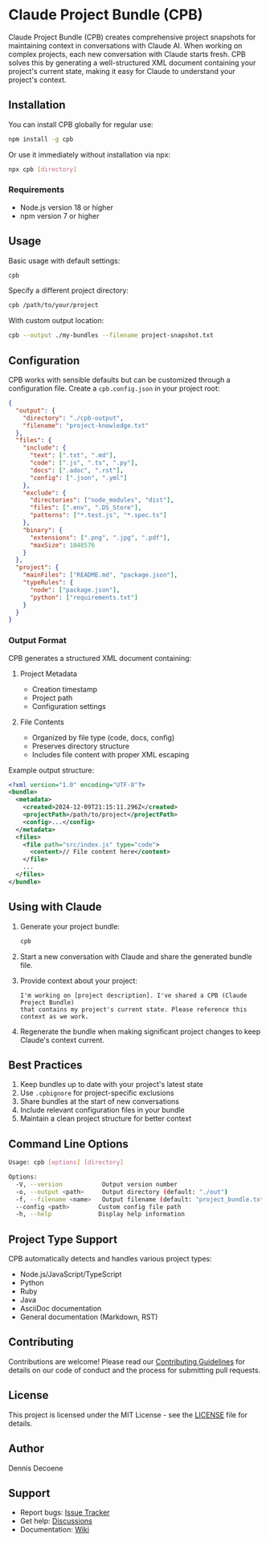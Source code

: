 # Claude Project Bundle (CPB)

Claude Project Bundle (CPB) creates comprehensive project snapshots for maintaining context in conversations with Claude AI. When working on complex projects, each new conversation with Claude starts fresh. CPB solves this by generating a well-structured XML document containing your project's current state, making it easy for Claude to understand your project's context.

## Installation

You can install CPB globally for regular use:

```bash
npm install -g cpb
```

Or use it immediately without installation via npx:

```bash
npx cpb [directory]
```

### Requirements

- Node.js version 18 or higher
- npm version 7 or higher

## Usage

Basic usage with default settings:

```bash
cpb
```

Specify a different project directory:

```bash
cpb /path/to/your/project
```

With custom output location:

```bash
cpb --output ./my-bundles --filename project-snapshot.txt
```

## Configuration

CPB works with sensible defaults but can be customized through a configuration file. Create a `cpb.config.json` in your project root:

```json
{
  "output": {
    "directory": "./cpb-output",
    "filename": "project-knowledge.txt"
  },
  "files": {
    "include": {
      "text": [".txt", ".md"],
      "code": [".js", ".ts", ".py"],
      "docs": [".adoc", ".rst"],
      "config": [".json", ".yml"]
    },
    "exclude": {
      "directories": ["node_modules", "dist"],
      "files": [".env", ".DS_Store"],
      "patterns": ["*.test.js", "*.spec.ts"]
    },
    "binary": {
      "extensions": [".png", ".jpg", ".pdf"],
      "maxSize": 1048576
    }
  },
  "project": {
    "mainFiles": ["README.md", "package.json"],
    "typeRules": {
      "node": ["package.json"],
      "python": ["requirements.txt"]
    }
  }
}
```

### Output Format

CPB generates a structured XML document containing:

1. Project Metadata
   - Creation timestamp
   - Project path
   - Configuration settings

2. File Contents
   - Organized by file type (code, docs, config)
   - Preserves directory structure
   - Includes file content with proper XML escaping

Example output structure:

```xml
<?xml version="1.0" encoding="UTF-8"?>
<bundle>
  <metadata>
    <created>2024-12-09T21:15:11.296Z</created>
    <projectPath>/path/to/project</projectPath>
    <config>...</config>
  </metadata>
  <files>
    <file path="src/index.js" type="code">
      <content>// File content here</content>
    </file>
    ...
  </files>
</bundle>
```

## Using with Claude

1. Generate your project bundle:
   ```bash
   cpb
   ```

2. Start a new conversation with Claude and share the generated bundle file.

3. Provide context about your project:
   ```
   I'm working on [project description]. I've shared a CPB (Claude Project Bundle) 
   that contains my project's current state. Please reference this context as we work.
   ```

4. Regenerate the bundle when making significant project changes to keep Claude's context current.

## Best Practices

1. Keep bundles up to date with your project's latest state
2. Use `.cpbignore` for project-specific exclusions
3. Share bundles at the start of new conversations
4. Include relevant configuration files in your bundle
5. Maintain a clean project structure for better context

## Command Line Options

```bash
Usage: cpb [options] [directory]

Options:
  -V, --version           Output version number
  -o, --output <path>     Output directory (default: "./out")
  -f, --filename <name>   Output filename (default: "project_bundle.txt")
  --config <path>        Custom config file path
  -h, --help             Display help information
```

## Project Type Support

CPB automatically detects and handles various project types:

- Node.js/JavaScript/TypeScript
- Python
- Ruby
- Java
- AsciiDoc documentation
- General documentation (Markdown, RST)

## Contributing

Contributions are welcome! Please read our [Contributing Guidelines](CONTRIBUTING.md) for details on our code of conduct and the process for submitting pull requests.

## License

This project is licensed under the MIT License - see the [LICENSE](LICENSE) file for details.

## Author

Dennis Decoene

## Support

- Report bugs: [Issue Tracker](https://github.com/ddecoene/cpb/issues)
- Get help: [Discussions](https://github.com/ddecoene/cpb/discussions)
- Documentation: [Wiki](https://github.com/ddecoene/cpb/wiki)